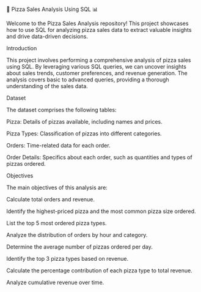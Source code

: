 🍕 Pizza Sales Analysis Using SQL 📊

Welcome to the Pizza Sales Analysis repository! This project showcases how to use SQL for analyzing pizza sales data to extract valuable insights and drive data-driven decisions.

Introduction

This project involves performing a comprehensive analysis of pizza sales using SQL. By leveraging various SQL queries, we can uncover insights about sales trends, customer preferences, and revenue generation. The analysis covers basic to advanced queries, providing a thorough understanding of the sales data.

Dataset

The dataset comprises the following tables:

Pizza: Details of pizzas available, including names and prices.

Pizza Types: Classification of pizzas into different categories.

Orders: Time-related data for each order.

Order Details: Specifics about each order, such as quantities and types of pizzas ordered.

Objectives

The main objectives of this analysis are:

Calculate total orders and revenue.

Identify the highest-priced pizza and the most common pizza size ordered.

List the top 5 most ordered pizza types.

Analyze the distribution of orders by hour and category.

Determine the average number of pizzas ordered per day.

Identify the top 3 pizza types based on revenue.

Calculate the percentage contribution of each pizza type to total revenue.

Analyze cumulative revenue over time.
